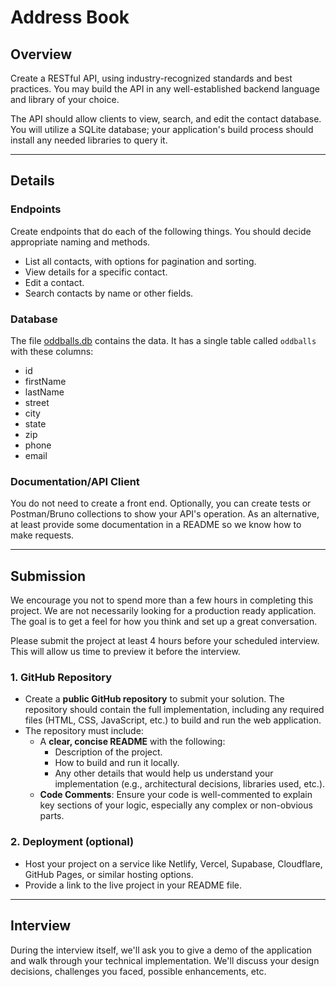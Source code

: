 # Address Book

## Overview

Create a RESTful API, using industry-recognized standards and best practices. You may build the API in any well-established backend language and library of your choice.

The API should allow clients to view, search, and edit the contact database. You will utilize a SQLite database; your application's build process should install any needed libraries to query it.

---

## Details

### Endpoints

Create endpoints that do each of the following things. You should decide appropriate naming and methods.

- List all contacts, with options for pagination and sorting.
- View details for a specific contact.
- Edit a contact.
- Search contacts by name or other fields.

### Database

The file [oddballs.db](oddballs.db) contains the data. It has a single table called `oddballs` with these columns:

- id
- firstName
- lastName
- street
- city
- state
- zip
- phone
- email

### Documentation/API Client

You do not need to create a front end. Optionally, you can create tests or Postman/Bruno collections to show your API's operation. As an alternative, at least provide some documentation in a README so we know how to make requests.

---

## Submission

We encourage you not to spend more than a few hours in completing this project. We are not necessarily looking for a production ready application. The goal is to get a feel for how you think and set up a great conversation.

Please submit the project at least 4 hours before your scheduled interview. This will allow us time to preview it before the interview.

### 1. GitHub Repository

- Create a **public GitHub repository** to submit your solution. The repository should contain the full implementation, including any required files (HTML, CSS, JavaScript, etc.) to build and run the web application.
- The repository must include:
  - A **clear, concise README** with the following:
    - Description of the project.
    - How to build and run it locally.
    - Any other details that would help us understand your implementation (e.g., architectural decisions, libraries used, etc.).
  - **Code Comments**: Ensure your code is well-commented to explain key sections of your logic, especially any complex or non-obvious parts.

### 2. Deployment (optional)

- Host your project on a service like Netlify, Vercel, Supabase, Cloudflare, GitHub Pages, or similar hosting options.
- Provide a link to the live project in your README file.

---

## Interview

During the interview itself, we'll ask you to give a demo of the application and walk through your technical implementation. We'll discuss your design decisions, challenges you faced, possible enhancements, etc.
